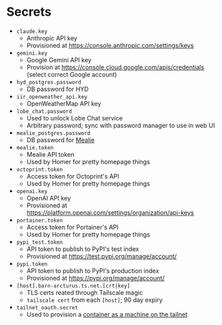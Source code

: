 # Secrets

- `claude.key`
  - Anthropic API key
  - Provisioned at https://console.anthropic.com/settings/keys
- `gemini.key`
  - Google Gemini API key
  - Provision at https://console.cloud.google.com/apis/credentials (select correct Google account)
- `hyd_postgres.password`
  - DB password for HYD
- `iir_openweather_api.key`
  - OpenWeatherMap API key
- `lobe_chat.password`
  - Used to unlock Lobe Chat service
  - Arbitrary password; sync with password manager to use in web UI
- `mealie_postgres.password`
  - DB password for [Mealie](https://github.com/mealie-recipes/mealie)
- `mealie.token`
  - Mealie API token
  - Used by Homer for pretty homepage things
- `octoprint.token`
  - Access token for Octoprint's API
  - Used by Homer for pretty homepage things
- `openai.key`
  - OpenAI API key
  - Provisioned at https://platform.openai.com/settings/organization/api-keys
- `portainer.token`
  - Access token for Portainer's API
  - Used by Homer for pretty homepage things
- `pypi_test.token`
  - API token to publish to PyPI's test index
  - Provisioned at https://test.pypi.org/manage/account/
- `pypi.token`
  - API token to publish to PyPI's production index
  - Provisioned at https://pypi.org/manage/account/
- `[host].barn-arcturus.ts.net.[crt|key]`
  - TLS certs reated through Tailscale magic
  - `tailscale cert` from each `[host]`; 90 day expiry
- `tailnet_oauth.secret`
  - Used to provision a [container as a machine on the tailnet](https://tailscale.com/kb/1282/docker#ts_socks5_server)
